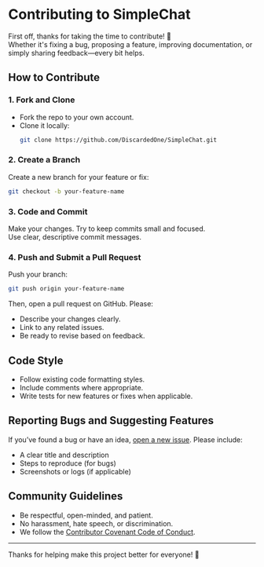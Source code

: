# Contributing to SimpleChat

First off, thanks for taking the time to contribute! 🎉  
Whether it's fixing a bug, proposing a feature, improving documentation, or simply sharing feedback—every bit helps.

## How to Contribute

### 1. Fork and Clone
- Fork the repo to your own account.
- Clone it locally:  
  ```bash
  git clone https://github.com/DiscardedOne/SimpleChat.git
  ```

### 2. Create a Branch
Create a new branch for your feature or fix:
```bash
git checkout -b your-feature-name
```

### 3. Code and Commit
Make your changes. Try to keep commits small and focused.  
Use clear, descriptive commit messages.

### 4. Push and Submit a Pull Request
Push your branch:
```bash
git push origin your-feature-name
```
Then, open a pull request on GitHub. Please:
- Describe your changes clearly.
- Link to any related issues.
- Be ready to revise based on feedback.

## Code Style

- Follow existing code formatting styles.
- Include comments where appropriate.
- Write tests for new features or fixes when applicable.

## Reporting Bugs and Suggesting Features

If you’ve found a bug or have an idea, [open a new issue](https://github.com/DiscardedOne/SimpleChat/issues/new). Please include:
- A clear title and description
- Steps to reproduce (for bugs)
- Screenshots or logs (if applicable)

## Community Guidelines

- Be respectful, open-minded, and patient.
- No harassment, hate speech, or discrimination.
- We follow the [Contributor Covenant Code of Conduct](CODE_OF_CONDUCT.md).

---

Thanks for helping make this project better for everyone! 🙌
